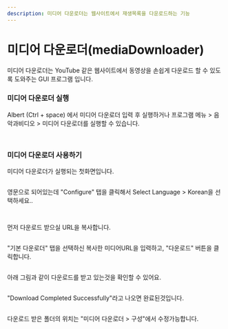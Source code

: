 ```yaml
---
description: 미디어 다운로더는 웹사이트에서 재생목록을 다운로드하는 기능
---
```


# 미디어 다운로더(mediaDownloader)

미디어 다운로더는  YouTube 같은 웹사이트에서  동영상을 손쉽게 다운로드 할 수 있도록 도와주는 GUI 프로그램 입니다.&#x20;



### 미디어 다운로더 실행

Albert (Ctrl + space) 에서 미디어 다운로더 입력 후 실행하거나 프로그램 메뉴 > 음악과비디오 > 미디어 다운로더를 실행할 수 있습니다.&#x20;

<div>

<figure><img src="../.gitbook/assets/1 (26).png" alt=""><figcaption></figcaption></figure>

 

<figure><img src="../.gitbook/assets/2 (17).png" alt=""><figcaption></figcaption></figure>

</div>



### 미디어 다운로더 사용하기

미디어 다운로더가 실행되는 첫화면입니다.&#x20;

<figure><img src="../.gitbook/assets/3 (14).png" alt=""><figcaption></figcaption></figure>

영문으로 되어있는데 "Configure" 탭을 클릭해서 Select Language > Korean을 선택하세요..

<div>

<figure><img src="../.gitbook/assets/4 (15).png" alt=""><figcaption></figcaption></figure>

 

<figure><img src="../.gitbook/assets/4-1 (2).png" alt=""><figcaption></figcaption></figure>

</div>

먼저 다운로드 받으실 URL을 복사합니다.&#x20;

<figure><img src="../.gitbook/assets/image (497).png" alt=""><figcaption></figcaption></figure>



"기본 다운로더" 탭을 선택하신  복사한 미디어URL을 입력하고, "다운로드" 버튼을 클릭합니다.&#x20;

<figure><img src="../.gitbook/assets/image (498).png" alt=""><figcaption></figcaption></figure>

아래 그림과 같이 다운로드를 받고 있는것을 확인할 수 있어요.

<figure><img src="../.gitbook/assets/q3 (2).png" alt=""><figcaption></figcaption></figure>

"Download Completed Successfully"라고 나오면 완료된것입니다.

<figure><img src="../.gitbook/assets/image (499).png" alt=""><figcaption></figcaption></figure>

다운로드 받은 폴더의 위치는 "미디어 다운로더 > 구성"에서 수정가능합니다.&#x20;

<figure><img src="../.gitbook/assets/image (501).png" alt=""><figcaption></figcaption></figure>

